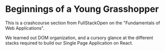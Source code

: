 # Beginnings of a Young Grasshopper

This is a crashcourse section from FullStackOpen on the "Fundamentals of Web Applications".

We learned out DOM organization, and a cursory glance at the different stacks required to build our Single Page Application on React.

